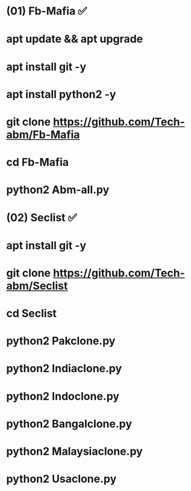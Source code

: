 # (01) Fb-Mafia ✅

# apt update && apt upgrade 

# apt install git -y

# apt install python2 -y

# git clone https://github.com/Tech-abm/Fb-Mafia

# cd Fb-Mafia

# python2 Abm-all.py

# (02) Seclist ✅

# apt install git -y

# git clone https://github.com/Tech-abm/Seclist

# cd Seclist

# python2 Pakclone.py

# python2 Indiaclone.py

# python2 Indoclone.py

# python2 Bangalclone.py

# python2 Malaysiaclone.py

# python2 Usaclone.py

